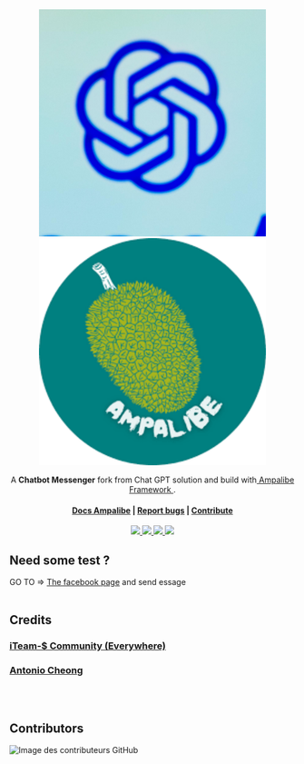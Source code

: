 </br>
</br>
<p align="center"> 
    <img height="400" src="https://raw.githubusercontent.com/rivo2302/MyChatGPT/master/assets/public/chatgpt.jpg">
    <img height="400" src="https://raw.githubusercontent.com/rivo2302/MyChatGPT/master/assets/public/ampalibe.png">
</p>
<div align="center"> 
    <p>
        A <b>Chatbot Messenger</b>  fork from Chat GPT solution and build with<a href="https://ampalibe.readthedocs.io/"> Ampalibe Framework </a>.
        <h4>
            <a href="https://ampalibe.readthedocs.io/">Docs Ampalibe</a>
            <span> | </span>
            <a href="https://github.com/rivo2302/MyChatGPT/issues">Report bugs</a>
            <span> | </span>
            <a href="https://github.com/rivo2302/MyChatGPT/fork">Contribute</a>
        </h4>
    </p>
    <p>
        <a href='#'> 
            <img src='https://img.shields.io/badge/version-developpement-red?style=for-the-badge'/>
        </a>  
        <a href='#'> 
            <img src='https://img.shields.io/badge/Ampalibe-1.0.7.dev-teal?style=for-the-badge'/>
        </a>  
        <a href='#'> 
            <img src='https://img.shields.io/badge/Maintained-Yes-darkgreen?style=for-the-badge'/>
        </a>  
        <a href='#'> 
            <img src='https://img.shields.io/badge/Opensource-Yes-darkyellow?style=for-the-badge'/>
        </a>  
    </p>
</div>


## Need some test ? 

GO TO =>  <a href="https://www.facebook.com/profile.php?id=100066483669203">The facebook page</a> and send essage
<br/><br/>

## Credits 

### <a href="https://github.com/iteam-s/Ampalibe">iTeam-$ Community (Everywhere)</a> 
### <a href="https://github.com/acheong08/ChatGPT">Antonio Cheong</a> 

<br/><br/>

## Contributors

![Image des contributeurs GitHub](https://contrib.rocks/image?repo=rivo2302/MyChatGPT)

